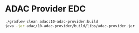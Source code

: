 # ADAC Provider EDC

```bash
./gradlew clean adac:10-adac-provider:build
java -jar adac/10-adac-provider/build/libs/adac-provider.jar
```

